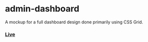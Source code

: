 # admin-dashboard
A mockup for a full dashboard design done primarily using CSS Grid.

### [Live](https://rkjames202.github.io/admin-dashboard/)
